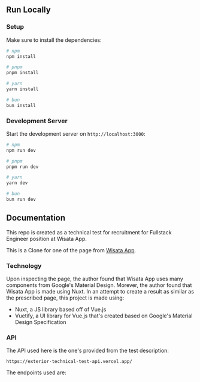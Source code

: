 ## Run Locally
### Setup
Make sure to install the dependencies:

```bash
# npm
npm install

# pnpm
pnpm install

# yarn
yarn install

# bun
bun install
```
### Development Server
Start the development server on `http://localhost:3000`:
```bash
# npm
npm run dev

# pnpm
pnpm run dev

# yarn
yarn dev

# bun
bun run dev
```
## Documentation
This repo is created as a technical test for recruitment for Fullstack Engineer position at Wisata App.

This is a Clone for one of the page from [Wisata App](https://wisata.app/stay/the-langham-jakarta-9001948244/?guest_per_room=2&number_of_room=1&checkin=2024-06-25&checkout=2024-06-26). 

### Technology

Upon inspecting the page, the author found that Wisata App uses many components from Google's Material Design. Morever, the author found that Wisata App is made using Nuxt. In an attempt to create a result as similar as the prescribed page, this project is made using:
- Nuxt, a JS library based off of Vue.js
- Vuetify, a UI library for Vue.js that's created based on Google's Material Design Specification

### API
The API used here is the one's provided from the test description:
```
https://exterior-technical-test-api.vercel.app/
```

The endpoints used are:
```
```